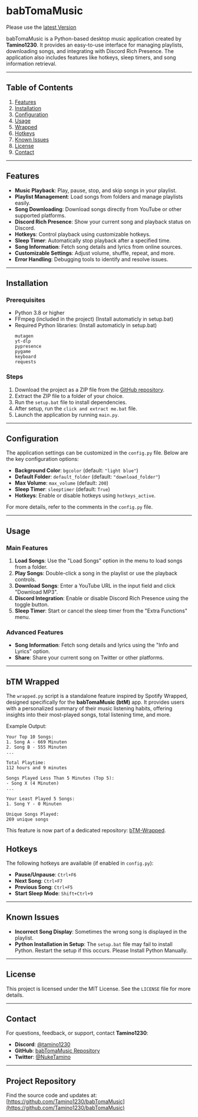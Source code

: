 # babTomaMusic

Please use the [latest Version](https://github.com/Tamino1230/babTomaMusic/releases/latest)

babTomaMusic is a Python-based desktop music application created by **Tamino1230**. It provides an easy-to-use interface for managing playlists, downloading songs, and integrating with Discord Rich Presence. The application also includes features like hotkeys, sleep timers, and song information retrieval.

---

## Table of Contents

1. [Features](#features)
2. [Installation](#installation)
3. [Configuration](#configuration)
4. [Usage](#usage)
5. [Wrapped](#btm-wrapped)
6. [Hotkeys](#hotkeys)
7. [Known Issues](#known-issues)
8. [License](#license)
9. [Contact](#contact)

---

## Features

- **Music Playback**: Play, pause, stop, and skip songs in your playlist.
- **Playlist Management**: Load songs from folders and manage playlists easily.
- **Song Downloading**: Download songs directly from YouTube or other supported platforms.
- **Discord Rich Presence**: Show your current song and playback status on Discord.
- **Hotkeys**: Control playback using customizable hotkeys.
- **Sleep Timer**: Automatically stop playback after a specified time.
- **Song Information**: Fetch song details and lyrics from online sources.
- **Customizable Settings**: Adjust volume, shuffle, repeat, and more.
- **Error Handling**: Debugging tools to identify and resolve issues.

---

## Installation

### Prerequisites
- Python 3.8 or higher
- FFmpeg (included in the project) (Install automaticly in setup.bat)
- Required Python libraries: (Install automaticly in setup.bat)
  ```
  mutagen
  yt-dlp
  pypresence
  pygame
  keyboard
  requests
  ```

### Steps
1. Download the project as a ZIP file from the [GitHub repository](https://github.com/Tamino1230/babTomaMusic).
2. Extract the ZIP file to a folder of your choice.
3. Run the `setup.bat` file to install dependencies.
4. After setup, run the `click and extract me.bat` file.
5. Launch the application by running `main.py`.

---

## Configuration

The application settings can be customized in the `config.py` file. Below are the key configuration options:

- **Background Color**: `bgcolor` (default: `"light blue"`)
- **Default Folder**: `default_folder` (default: `"download_folder"`)
- **Max Volume**: `max_volume` (default: `200`)
- **Sleep Timer**: `sleeptimer` (default: `True`)
- **Hotkeys**: Enable or disable hotkeys using `hotkeys_active`.

For more details, refer to the comments in the `config.py` file.

---

## Usage

### Main Features
1. **Load Songs**: Use the "Load Songs" option in the menu to load songs from a folder.
2. **Play Songs**: Double-click a song in the playlist or use the playback controls.
3. **Download Songs**: Enter a YouTube URL in the input field and click "Download MP3".
4. **Discord Integration**: Enable or disable Discord Rich Presence using the toggle button.
5. **Sleep Timer**: Start or cancel the sleep timer from the "Extra Functions" menu.

### Advanced Features
- **Song Information**: Fetch song details and lyrics using the "Info and Lyrics" option.
- **Share**: Share your current song on Twitter or other platforms.

---

## bTM Wrapped

The `wrapped.py` script is a standalone feature inspired by Spotify Wrapped, designed specifically for the **babTomaMusic (btM)** app. It provides users with a personalized summary of their music listening habits, offering insights into their most-played songs, total listening time, and more.

Example Output:
```
Your Top 10 Songs:
1. Song A - 669 Minuten
2. Song B - 555 Minuten
...

Total Playtime:
112 hours and 9 minutes

Songs Played Less Than 5 Minutes (Top 5):
- Song X (4 Minuten)
...

Your Least Played 5 Songs:
1. Song Y - 0 Minuten

Unique Songs Played:
269 unique songs
```

This feature is now part of a dedicated repository: [bTM-Wrapped](https://github.com/Tamino1230/bTM-Wrapped).


## Hotkeys

The following hotkeys are available (if enabled in `config.py`):

- **Pause/Unpause**: `Ctrl+F6`
- **Next Song**: `Ctrl+F7`
- **Previous Song**: `Ctrl+F5`
- **Start Sleep Mode**: `Shift+Ctrl+9`

---

## Known Issues

- **Incorrect Song Display**: Sometimes the wrong song is displayed in the playlist.
- **Python Installation in Setup**: The `setup.bat` file may fail to install Python. Restart the setup if this occurs.
  Please Install Python Manually.

---

## License

This project is licensed under the MIT License. See the `LICENSE` file for more details.

---

## Contact

For questions, feedback, or support, contact **Tamino1230**:

- **Discord**: [@tamino1230](https://discord.com/users/702893526303637604)
- **GitHub**: [babTomaMusic Repository](https://github.com/Tamino1230/babTomaMusic)
- **Twitter**: [@NukeTamino](https://twitter.com/NukeTamino)

---

## Project Repository

Find the source code and updates at: [https://github.com/Tamino1230/babTomaMusic](https://github.com/Tamino1230/babTomaMusic)
